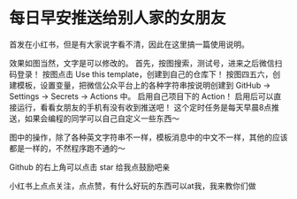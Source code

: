 # 每日早安推送给别人家的女朋友

首发在小红书，但是有大家说字看不清，因此在这里搞一篇使用说明。

效果如图当然，文字是可以修改的。
首先，按图搜索，测试号，进来之后微信扫码登录！
按图点击 Use this template，创建到自己的仓库下！
按图四五六，创建模板，设置变量，把微信公众平台上的各种字符串按说明创建到 GitHub -> Settings -> Secrets -> Actions 中。
启用自己项目下的 Action！
启用后可以直接运行，看看女朋友的手机有没有收到推送吧！
这个定时任务是每天早晨8点推送，如果会编程的同学可以自己自定义一些东西～

图中的操作，除了各种英文字符串不一样，模板消息中的中文不一样，其他的应该都是一样的，不然程序跑不通的～

Github 的右上角可以点击 star 给我点鼓励吧亲

小红书上点点关注，点点赞，有什么好玩的东西可以at我，我来教你们做